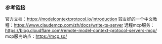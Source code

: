### 参考链接
官方文档：https://modelcontextprotocol.io/introduction
较友好的一个中文教程：https://www.claudemcp.com/zh/docs/write-ts-server
远程mcp服务：https://blog.cloudflare.com/remote-model-context-protocol-servers-mcp/
mcp服务站点：https://mcp.so/